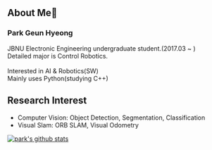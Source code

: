 ## About Me👋
### Park Geun Hyeong
JBNU Electronic Engineering undergraduate student.(2017.03 ~ )
<br>Detailed major is Control Robotics.</br>
<br>Interested in AI & Robotics(SW)</br>
Mainly uses Python(studying C++)

## Research Interest
- Computer Vision: Object Detection, Segmentation, Classification
- Visual Slam: ORB SLAM, Visual Odometry


 [![park's github stats](https://github-readme-stats.vercel.app/api?username=park-geun-hyeong&show_icons=true&theme=radical)](https://github.com/anuraghazra/github-readme-stats)


<!--
**park-geun-hyeong/park-geun-hyeong** is a ✨ _special_ ✨ repository because its `README.md` (this file) appears on your GitHub profile.

Here are some ideas to get you started:

- 🔭 I’m currently working on ...
- 🌱 I’m currently learning ...
- 👯 I’m looking to collaborate on ...
- 🤔 I’m looking for help with ...
- 💬 Ask me about ...
- 📫 How to reach me: ...
- 😄 Pronouns: ...
- ⚡ Fun fact: ...
-->
